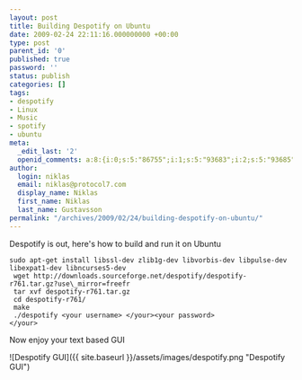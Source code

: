 ```yaml
---
layout: post
title: Building Despotify on Ubuntu
date: 2009-02-24 22:11:16.000000000 +00:00
type: post
parent_id: '0'
published: true
password: ''
status: publish
categories: []
tags:
- despotify
- Linux
- Music
- spotify
- ubuntu
meta:
  _edit_last: '2'
  openid_comments: a:8:{i:0;s:5:"86755";i:1;s:5:"93683";i:2;s:5:"93685";i:3;s:5:"93691";i:4;s:5:"93785";i:5;s:6:"101061";i:6;s:6:"101227";i:7;s:6:"101368";}
author:
  login: niklas
  email: niklas@protocol7.com
  display_name: Niklas
  first_name: Niklas
  last_name: Gustavsson
permalink: "/archives/2009/02/24/building-despotify-on-ubuntu/"
---
```

Despotify is out, here's how to build and run it on Ubuntu

```
sudo apt-get install libssl-dev zlib1g-dev libvorbis-dev libpulse-dev libexpat1-dev libncurses5-dev wget http://downloads.sourceforge.net/despotify/despotify-r761.tar.gz?use\_mirror=freefr tar xvf despotify-r761.tar.gz cd despotify-r761/ make ./despotify <your username> </your><your password>
</your>
```

Now enjoy your text based GUI

![Despotify GUI]({{ site.baseurl }}/assets/images/despotify.png "Despotify GUI")

